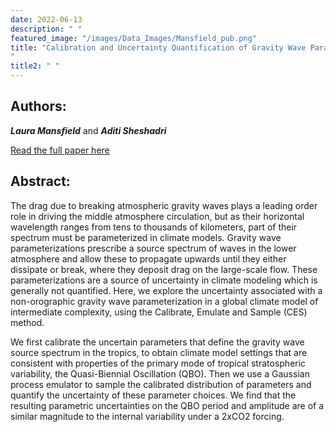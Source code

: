 ```yaml
---
date: 2022-06-13
description: " "
featured_image: "/images/Data_Images/Mansfield_pub.png"
title: "Calibration and Uncertainty Quantification of Gravity Wave Parameterization in an Intermediate Complexity Climate Model
"
title2: " "
---
```

## Authors:
***Laura Mansfield*** and ***Aditi Sheshadri***

[Read the full paper here](https://doi.org/10.1002/essoar.10511598.1)
## Abstract:
The drag due to breaking atmospheric gravity waves plays a leading order role in driving the middle atmosphere circulation, but as their horizontal wavelength ranges from tens to thousands of kilometers, part of their spectrum must be parameterized in climate models. Gravity wave parameterizations prescribe a source spectrum of waves in the lower atmosphere and allow these to propagate upwards until they either dissipate or break, where they deposit drag on the large-scale flow. These parameterizations are a source of uncertainty in climate modeling which is generally not quantified. Here, we explore the uncertainty associated with a non-orographic gravity wave parameterization in a global climate model of intermediate complexity, using the Calibrate, Emulate and Sample (CES) method. 
<!--more-->
We first calibrate the uncertain parameters that define the gravity wave source spectrum in the tropics, to obtain climate model settings that are consistent with properties of the primary mode of tropical stratospheric variability, the Quasi-Biennial Oscillation (QBO). Then we use a Gaussian process emulator to sample the calibrated distribution of parameters and quantify the uncertainty of these parameter choices. We find that the resulting parametric uncertainties on the QBO period and amplitude are of a similar magnitude to the internal variability under a 2xCO2 forcing.